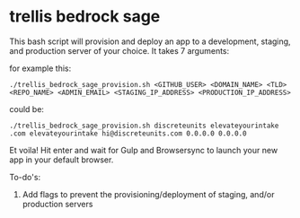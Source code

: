# trellis bedrock sage

This bash script will provision and deploy an app to a development, staging, and production server of your choice. It takes 7 arguments:

for example this:

	./trellis_bedrock_sage_provision.sh <GITHUB_USER> <DOMAIN_NAME> <TLD> <REPO_NAME> <ADMIN_EMAIL> <STAGING_IP_ADDRESS> <PRODUCTION_IP_ADDRESS>

could be:

	./trellis_bedrock_sage_provision.sh discreteunits elevateyourintake .com elevateyourintake hi@discreteunits.com 0.0.0.0 0.0.0.0

Et voila! Hit enter and wait for Gulp and Browsersync to launch your new app in your default browser.

To-do's:

1. Add flags to prevent the provisioning/deployment of staging, and/or production servers
